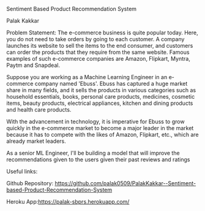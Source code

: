 Sentiment Based Product Recommendation System

Palak Kakkar

Problem Statement: The e-commerce business is quite popular today. Here, you do not need to take orders by going to each customer. A company launches its website to sell the items to the end consumer, and customers can order the products that they require from the same website. Famous examples of such e-commerce companies are Amazon, Flipkart, Myntra, Paytm and Snapdeal.

Suppose you are working as a Machine Learning Engineer in an e-commerce company named 'Ebuss'. Ebuss has captured a huge market share in many fields, and it sells the products in various categories such as household essentials, books, personal care products, medicines, cosmetic items, beauty products, electrical appliances, kitchen and dining products and health care products.

With the advancement in technology, it is imperative for Ebuss to grow quickly in the e-commerce market to become a major leader in the market because it has to compete with the likes of Amazon, Flipkart, etc., which are already market leaders.

As a senior ML Engineer, I'll be building a model that will improve the recommendations given to the users given their past reviews and ratings

Useful links:

Github Repository: https://github.com/palak0509/PalakKakkar--Sentiment-based-Product-Recommendation-System

Heroku App:https://palak-sbprs.herokuapp.com/

